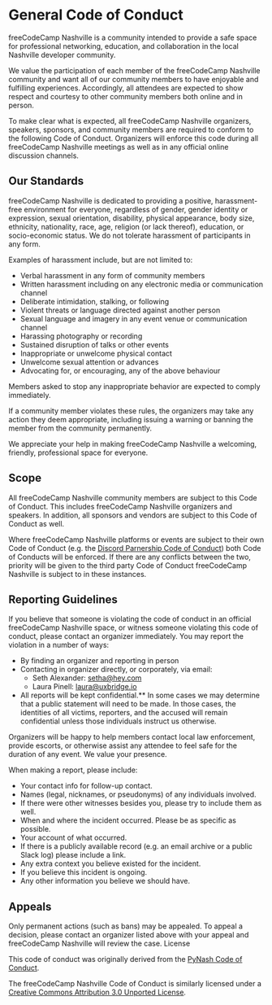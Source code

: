 # General Code of Conduct

freeCodeCamp Nashville is a community intended to provide a safe space for professional networking, education, and collaboration in the local Nashville developer community.

We value the participation of each member of the freeCodeCamp Nashville community and want all of our community members to have enjoyable and fulfilling experiences. Accordingly, all attendees are expected to show respect and courtesy to other community members both online and in person.

To make clear what is expected, all freeCodeCamp Nashville organizers, speakers, sponsors, and community members are required to conform to the following Code of Conduct. Organizers will enforce this code during all freeCodeCamp Nashville meetings as well as in any official online discussion channels.

## Our Standards

freeCodeCamp Nashville is dedicated to providing a positive, harassment-free environment for everyone, regardless of gender, gender identity or expression, sexual orientation, disability, physical appearance, body size, ethnicity, nationality, race, age, religion (or lack thereof), education, or socio-economic status. We do not tolerate harassment of participants in any form.

Examples of harassment include, but are not limited to:

- Verbal harassment in any form of community members
- Written harassment including on any electronic media or communication channel
- Deliberate intimidation, stalking, or following
- Violent threats or language directed against another person
- Sexual language and imagery in any event venue or communication channel
- Harassing photography or recording
- Sustained disruption of talks or other events
- Inappropriate or unwelcome physical contact
- Unwelcome sexual attention or advances
- Advocating for, or encouraging, any of the above behaviour

Members asked to stop any inappropriate behavior are expected to comply immediately.

If a community member violates these rules, the organizers may take any action they deem appropriate, including issuing a warning or banning the member from the community permanently.

We appreciate your help in making freeCodeCamp Nashville a welcoming, friendly, professional space for everyone.

## Scope

All freeCodeCamp Nashville community members are subject to this Code of Conduct. This includes freeCodeCamp Nashville organizers and speakers. In addition, all sponsors and vendors are subject to this Code of Conduct as well.

Where freeCodeCamp Nashville platforms or events are subject to their own Code of Conduct (e.g. the [Discord Parnership Code of Conduct](https://support.discordapp.com/hc/en-us/articles/360024871991-Discord-Partnership-Code-of-Conduct)) both Code of Conducts will be enforced. If there are any conflicts between the two, priority will be given to the third party Code of Conduct freeCodeCamp Nashville is subject to in these instances.

## Reporting Guidelines

If you believe that someone is violating the code of conduct in an official freeCodeCamp Nashville space, or witness someone violating this code of conduct, please contact an organizer immediately. You may report the violation in a number of ways:

- By finding an organizer and reporting in person
- Contacting in organizer directly, or corporately, via email:
  - Seth Alexander: setha@hey.com
  - Laura Pinell: laura@uxbridge.io
- All reports will be kept confidential.** In some cases we may determine that a public statement will need to be made. In those cases, the identities of all victims, reporters, and the accused will remain confidential unless those individuals instruct us otherwise.

Organizers will be happy to help members contact local law enforcement, provide escorts, or otherwise assist any attendee to feel safe for the duration of any event. We value your presence.

When making a report, please include:

- Your contact info for follow-up contact.
- Names (legal, nicknames, or pseudonyms) of any individuals involved.
- If there were other witnesses besides you, please try to include them as well.
- When and where the incident occurred. Please be as specific as possible.
- Your account of what occurred.
- If there is a publicly available record (e.g. an email archive or a public Slack log) please include a link.
- Any extra context you believe existed for the incident.
- If you believe this incident is ongoing.
- Any other information you believe we should have.

## Appeals

Only permanent actions (such as bans) may be appealed. To appeal a decision, please contact an organizer listed above with your appeal and freeCodeCamp Nashville will review the case.
License

This code of conduct was originally derived from the [PyNash Code of Conduct](https://pynash.org/code-of-conduct).

The freeCodeCamp Nashville Code of Conduct is similarly licensed under a [Creative Commons Attribution 3.0 Unported License](https://creativecommons.org/licenses/by/3.0/).
